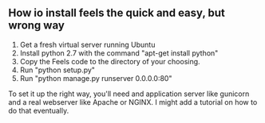How io install feels the quick and easy, but wrong way
------------------------------------------------------

1. Get a fresh virtual server running Ubuntu
2. Install python 2.7 with the command "apt-get install python"
3. Copy the Feels code to the directory of your choosing.
4. Run "python setup.py"
5. Run "python manage.py runserver 0.0.0.0:80"

To set it up the right way, you'll need and application server like gunicorn and a real webserver like Apache or NGINX. I might add a tutorial on how to do that eventually.
